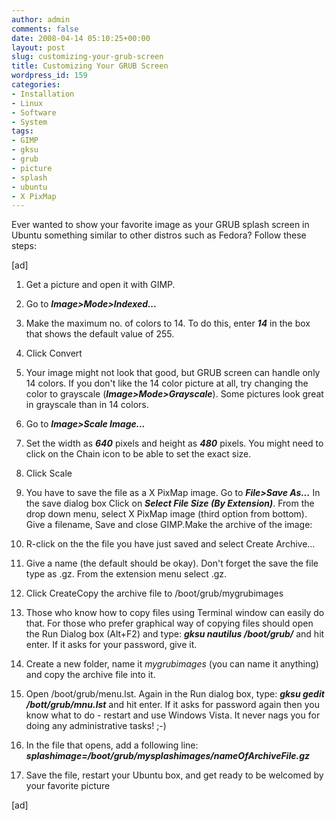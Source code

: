 ```yaml
---
author: admin
comments: false
date: 2008-04-14 05:10:25+00:00
layout: post
slug: customizing-your-grub-screen
title: Customizing Your GRUB Screen
wordpress_id: 159
categories:
- Installation
- Linux
- Software
- System
tags:
- GIMP
- gksu
- grub
- picture
- splash
- ubuntu
- X PixMap
---
```


Ever wanted to show your favorite image as your GRUB splash screen in Ubuntu something similar to other distros such as Fedora? Follow these steps:
<!-- more -->
[ad]






    
  1. Get a picture and open it with GIMP.

    
  2. Go to **_Image>Mode>Indexed..._**

    
  3. Make the maximum no. of colors to 14. To do this, enter **_14_** in the box that shows the default value of 255.

    
  4. Click Convert

    
  5. Your image might not look that good, but GRUB screen can handle only 14 colors. If you don't like the 14 color picture at all, try changing the color to grayscale (_**Image>Mode>Grayscale**_). Some pictures look great in grayscale than in 14 colors.

    
  6. Go to _**Image>Scale Image...**_

    
  7. Set the width as _**640**_ pixels and height as _**480**_ pixels. You might need to click on the Chain icon to be able to set the exact size.

    
  8. Click Scale

    
  9. You have to save the file as a X PixMap image. Go to _**File>Save As...**_ In the save dialog box Click on _**Select File Size (By Extension)**_. From the drop down menu, select X PixMap image (third option from bottom). Give a filename, Save and close GIMP.Make the archive of the image:

    
  10. R-click on the the file you have just saved and select Create Archive...

    
  11. Give a name (the default should be okay). Don't forget the save the file type as .gz. From the extension menu select .gz.

    
  12. Click CreateCopy the archive file to /boot/grub/mygrubimages

    
  13. Those who know how to copy files using Terminal window can easily do that. For those who prefer graphical way of copying files should open the Run Dialog box (Alt+F2) and type:
_**gksu nautilus /boot/grub/**_ and hit enter. If it asks for your password, give it.

    
  14. Create a new folder, name it _mygrubimages_ (you can name it anything) and copy the archive file into it.

    
  15. Open /boot/grub/menu.lst. Again in the Run dialog box, type:
_**gksu gedit /bott/grub/mnu.lst**_ and hit enter. If it asks for password again then you know what to do - restart and use Windows Vista. It never nags you for doing any administrative tasks! ;-)

    
  16. In the file that opens, add a following line:
_**splashimage=/boot/grub/mysplashimages/nameOfArchiveFile.gz**_

    
  17. Save the file, restart your Ubuntu box, and get ready to be welcomed by your favorite picture





[ad]




